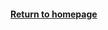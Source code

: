 <div class="flourish-embed flourish-chart" data-src="visualisation/7642579"><script src="https://public.flourish.studio/resources/embed.js"></script></div>

#### [Return to homepage](https://aej6qm.github.io/Telling-Stories-with-Data.html)
